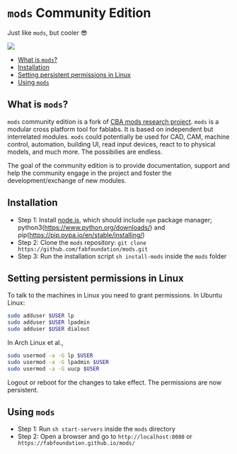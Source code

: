 # `mods` Community Edition

Just like `mods`, but cooler :sunglasses:

![](mods.png)


<!-- vim-markdown-toc GFM -->

* [What is `mods`?](#what-is-mods)
* [Installation](#installation)
* [Setting persistent permissions in Linux](#setting-persistent-permissions-in-linux)
* [Using `mods`](#using-mods)

<!-- vim-markdown-toc -->

## What is `mods`?

`mods` community edition is a fork of [CBA mods research project](https://gitlab.cba.mit.edu/pub/mods). `mods` is a modular cross platform tool for fablabs. It is based on independent but interrelated modules. `mods` could potentially be used for CAD, CAM, machine control, automation, building UI, read input devices, react to to physical models, and much more. The possibilies are endless.

The goal of the community edition is to provide documentation, support and help the community engage in the project and foster the development/exchange of new modules.

## Installation

- Step 1: Install [node.js](https://docs.npmjs.com/getting-started/installing-node), which should include `npm` package manager; python3(https://www.python.org/downloads/) and pip(https://pip.pypa.io/en/stable/installing/)
- Step 2: Clone the `mods` repository: `git clone https://github.com/fabfoundation/mods.git`
- Step 3: Run the installation script `sh install-mods` inside the `mods` folder

## Setting persistent permissions in Linux

To talk to the machines in Linux you need to grant permissions. In Ubuntu Linux: 

```bash
sudo adduser $USER lp
sudo adduser $USER lpadmin
sudo adduser $USER dialout
```

In Arch Linux et al.,

```bash
sudo usermod -a -G lp $USER
sudo usermod -a -G lpadmin $USER
sudo usermod -a -G uucp $USER
```

Logout or reboot for the changes to take effect. The permissions are now persistent.

## Using `mods`

- Step 1: Run `sh start-servers` inside the `mods` directory 
- Step 2: Open a browser and go to `http://localhost:8080` or ` https://fabfoundation.github.io/mods/`


